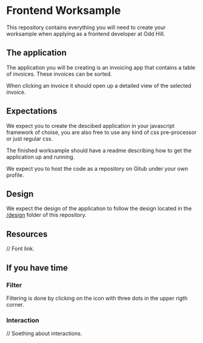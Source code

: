 # Frontend Worksample

This repository contains everything you will need to create your worksample when applying as a frontend developer at Odd Hill.

## The application

The application you will be creating is an invoicing app that contains a table of invoices. These invoices can be sorted.

When clicking an invoice it should open up a detailed view of the selected invoice.

## Expectations

We expect you to create the descibed application in your javascript framework of choise, you are also free to use any kind of css pre-processor or just regular css.

The finished worksample should have a readme describing how to get the application up and running.

We expect you to host the code as a repository on Gitub under your own profile.

## Design

We expect the design of the application to follow the design located in the [/design](design) folder of this repository.

## Resources

// Font link.

## If you have time

### Filter

Filtering is done by clicking on the icon with three dots in the upper rigth corner.

### Interaction

// Soething about interactions.
